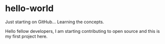# hello-world
Just starting on GitHub... Learning the concepts.

Hello fellow developers,
I am starting contributing to open source and this is my first project here.
